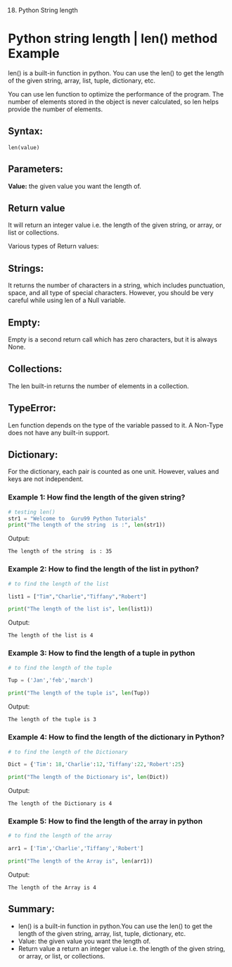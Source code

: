 018. Python String length


# Python string length | len() method Example
len() is a built-in function in python. You can use the len() to get the length of the given string, array, list, tuple, dictionary, etc.

You can use len function to optimize the performance of the program. The number of elements stored in the object is never calculated, so len helps provide the number of elements.

## Syntax:
```text
len(value)
```
## Parameters:
**Value:** the given value you want the length of.

## Return value
It will return an integer value i.e. the length of the given string, or array, or list or collections.

Various types of Return values:

## Strings:
It returns the number of characters in a string, which includes punctuation, space, and all type of special characters. However, you should be very careful while using len of a Null variable.

## Empty:
Empty is a second return call which has zero characters, but it is always None.


## Collections:
The len built-in returns the number of elements in a collection.

## TypeError:
Len function depends on the type of the variable passed to it. A Non-Type does not have any built-in support.

## Dictionary:
For the dictionary, each pair is counted as one unit. However, values and keys are not independent.

### Example 1: How find the length of the given string?
```python
# testing len() 
str1 = "Welcome to  Guru99 Python Tutorials"
print("The length of the string  is :", len(str1))
```
Output:
```text
The length of the string  is : 35
```
### Example 2: How to find the length of the list in python?
```python
# to find the length of the list

list1 = ["Tim","Charlie","Tiffany","Robert"]

print("The length of the list is", len(list1))
```
Output:
```text
The length of the list is 4
```
### Example 3: How to find the length of a tuple in python
```python
# to find the length of the tuple

Tup = ('Jan','feb','march')

print("The length of the tuple is", len(Tup))
```
Output:
```text
The length of the tuple is 3
```
### Example 4: How to find the length of the dictionary in Python?
```python
# to find the length of the Dictionary

Dict = {'Tim': 18,'Charlie':12,'Tiffany':22,'Robert':25}

print("The length of the Dictionary is", len(Dict))
```
Output:
```text
The length of the Dictionary is 4
```
### Example 5: How to find the length of the array in python
```python
# to find the length of the array

arr1 = ['Tim','Charlie','Tiffany','Robert']

print("The length of the Array is", len(arr1))
```
Output:
```
The length of the Array is 4
```
## Summary:
- len() is a built-in function in python.You can use the len() to get the length of the given string, array, list, tuple, dictionary, etc.
- Value: the given value you want the length of.
- Return value a return an integer value i.e. the length of the given string, or array, or list, or collections.
 